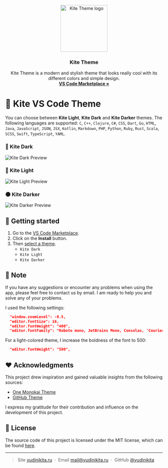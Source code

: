 <p align="center">
   <img src="https://github.com/nblackninja/vscode-theme-kite/assets/36636599/9551c408-92b5-46e6-9a5c-7af9769a3ac1" alt="Kite Theme logo" width="150">
</p>

<h3 align="center">Kite Theme</h3>

<p align="center">
  Kite Theme is a modern and stylish theme that looks really cool with its different colors and simple design.
  <br>
  <a href="https://marketplace.visualstudio.com/items?itemName=yudinikita.vscode-theme-kite"><strong>VS Code Marketplace »</strong></a>
</p>

# 🎨 Kite VS Code Theme

You can choose between **Kite Light**, **Kite Dark** and **Kite Darker** themes. The following languages are supported: `C`, `C++`, `Clojure`, `C#`, `CSS`, `Dart`, `Go`, `HTML`, `Java`, `JavaScript`, `JSON`, `JSX`, `Kotlin`, `Markdown`, `PHP`, `Python`, `Ruby`, `Rust`, `Scala`, `SCSS`, `Swift`, `TypeScript`, `YAML`.

### 🌚 Kite Dark

![Kite Dark Preview](images/preview-dark.png)

### 🌝 Kite Light

![Kite Light Preview](images/preview-light.png)

### 🌑 Kite Darker

![Kite Darker Preview](images/preview-darker.png)

## 📝 Getting started

1. Go to the [VS Code Marketplace](https://marketplace.visualstudio.com/items?itemName=yudinikita.vscode-theme-kite).
2. Click on the **Install** button.
3. Then [select a theme](https://code.visualstudio.com/docs/getstarted/themes#_selecting-the-color-theme).
    - `Kite Dark`
    - `Kite Light`
    - `Kite Darker`

## 💬 Note

If you have any suggestions or encounter any problems when using the app, please feel free to contact us by email. I am ready to help you and solve any of your problems.

I used the following settings:

```json
  "window.zoomLevel": -0.5,
  "editor.fontSize": 16,
  "editor.fontWeight": "400",
  "editor.fontFamily": "Roboto mono, JetBrains Mono, Consolas, 'Courier New', monospace",
```

For a light-colored theme, I increase the boldness of the font to 500:

```json
  "editor.fontWeight": "500",
```

## ❤️ Acknowledgments

This project drew inspiration and gained valuable insights from the following sources:

- [One Monokai Theme](https://marketplace.visualstudio.com/items?itemName=azemoh.one-monokai)
- [GitHub Theme](https://marketplace.visualstudio.com/items?itemName=GitHub.github-vscode-theme)

I express my gratitude for their contribution and influence on the development of this project.

## 🔐 License

The source code of this project is licensed under the MIT license, which can be found [here](LICENSE).

---

> Site [yudinikita.ru](https://yudinikita.ru) &nbsp;&middot;&nbsp;
> Email <mail@yudinikita.ru> &nbsp;&middot;&nbsp;
> GitHub [@yudinikita](https://github.com/yudinikita)
